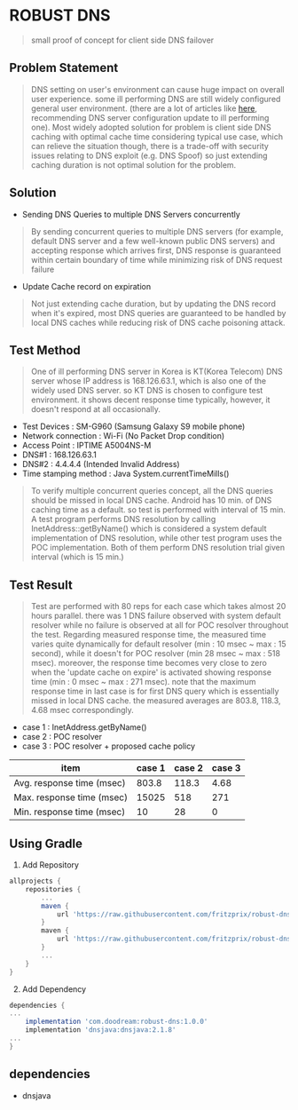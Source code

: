 # ROBUST DNS
> small proof of concept for client side DNS failover 
 
## Problem Statement 
> DNS setting on user's environment can cause huge impact on overall user experience. some ill performing DNS are still 
widely configured general user environment. (there are a lot of articles like [here](https://blog.naver.com/star-com/221481249044), recommending DNS server configuration update to ill performing one). 
Most widely adopted solution for problem is client side DNS caching with optimal cache time considering typical use case, which can relieve the situation though, there is a trade-off with security issues relating to DNS exploit (e.g. DNS Spoof)
so just extending caching duration is not optimal solution for the problem. 

 

## Solution
- Sending DNS Queries to multiple DNS Servers concurrently
> By sending concurrent queries to multiple DNS servers (for example, default DNS server and a few well-known public DNS servers) and accepting response which arrives first, DNS response is guaranteed within certain boundary of time while minimizing 
risk of DNS request failure  
- Update Cache record on expiration
> Not just extending cache duration, but by updating the DNS record when it's expired, most DNS queries are guaranteed to be handled by local DNS caches while reducing risk of DNS cache poisoning attack. 

## Test Method 
> One of ill performing DNS server in Korea is KT(Korea Telecom) DNS server whose IP address is 168.126.63.1, which is also one of the widely used DNS server. 
so KT DNS is chosen to configure test environment. it shows decent response time typically, however, it doesn't respond at all occasionally. 
- Test Devices : SM-G960 (Samsung Galaxy S9 mobile phone)
- Network connection : Wi-Fi (No Packet Drop condition)
- Access Point : IPTIME A5004NS-M
- DNS#1 : 168.126.63.1 
- DNS#2 : 4.4.4.4 (Intended Invalid Address)
- Time stamping method : Java System.currentTimeMills() 

> To verify multiple concurrent queries concept, all the DNS queries should be missed in local DNS cache. Android has 10 min. of DNS caching time as a default. so test is performed with interval of 15 min.
A test program performs DNS resolution by calling InetAddress::getByName() which is considered a system default implementation of DNS resolution, while other test program uses the POC implementation. Both of them perform DNS resolution trial given interval (which is 15 min.)  
 
## Test Result 
> Test are performed with 80 reps for each case which takes almost 20 hours parallel. there was 1 DNS failure observed with system default resolver while no failure is observed at all for POC resolver throughout the test.
Regarding measured response time, the measured time varies quite dynamically for default resolver (min : 10 msec ~ max : 15 second), while it doesn't for POC resolver (min 28 msec ~ max : 518 msec).
moreover, the response time becomes very close to zero when the 'update cache on expire' is activated showing response time (min : 0 msec ~ max : 271 msec). note that the maximum response time in last case is for first DNS query which is essentially missed in local DNS cache.
the measured averages are 803.8, 118.3, 4.68 msec correspondingly.
- case 1 : InetAddress.getByName()
- case 2 : POC resolver 
- case 3 : POC resolver + proposed cache policy

| item  | case 1  |  case 2  |  case 3  |
|---|---|---|---|
| Avg. response time (msec)  | 803.8 | 118.3  |  4.68  |
| Max. response time (msec)  | 15025  | 518  | 271  |
| Min. response time (msec)  | 10  |  28 |  0 |
 
 


## Using Gradle
1. Add Repository
```groovy
allprojects {
    repositories {
        ...
        maven {
            url 'https://raw.githubusercontent.com/fritzprix/robust-dns/releases'
        }
        maven {
            url 'https://raw.githubusercontent.com/fritzprix/robust-dns/snapshots'
        }
        ...
    }
}
```
2. Add Dependency
```groovy
dependencies {
...
    implementation 'com.doodream:robust-dns:1.0.0'
    implementation 'dnsjava:dnsjava:2.1.8'
...
}
```

## dependencies 
 - dnsjava